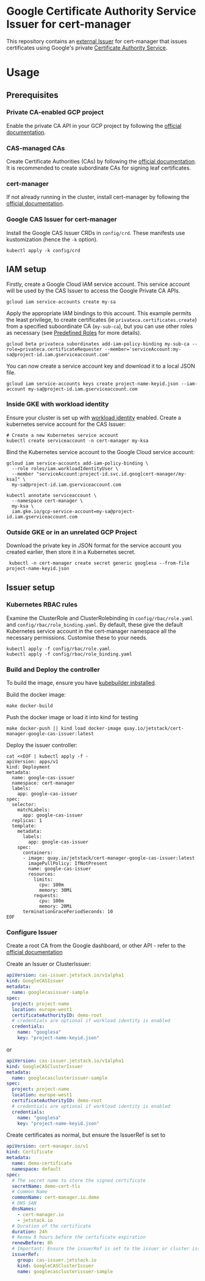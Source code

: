 # Google Certificate Authority Service Issuer for cert-manager

This repository contains an [external Issuer](https://cert-manager.io/docs/contributing/external-issuers/)
for cert-manager that issues certificates using Google's private
[Certificate Authority Service](https://cloud.google.com/certificate-authority-service/).

# Usage

## Prerequisites

### Private CA-enabled GCP project

Enable the private CA API in your GCP project by following the
[official documentation](https://cloud.google.com/certificate-authority-service/docs/quickstart).

### CAS-managed CAs

Create Certificate Authorities (CAs) by following the [official documentation](https://cloud.google.com/certificate-authority-service/docs/creating-certificate-authorities). It is recommended to create subordinate CAs for signing leaf certificates.

### cert-manager

If not already running in the cluster, install cert-manager by following the [official documentation](https://cert-manager.io/docs/installation/kubernetes/).

### Google CAS Issuer for cert-manager

Install the Google CAS Issuer CRDs in `config/crd`. These manifests use kustomization (hence the `-k` option).

```shell
kubectl apply -k config/crd
```

## IAM setup

Firstly, create a Google Cloud IAM service account. This service account will be used by the CAS Issuer to access the Google Private CA APIs.

```shell
gcloud iam service-accounts create my-sa
```

Apply the appropriate IAM bindings to this account. This example permits the least privilege, to create  certificates (ie `privateca.certificates.create`) from a specified suboordinate CA (`my-sub-ca`), but you can use other roles as necessary (see [Predefined Roles](https://cloud.google.com/certificate-authority-service/docs/reference/permissions-and-roles#predefined_roles) for more details).

```shell
gcloud beta privateca subordinates add-iam-policy-binding my-sub-ca --role=privateca.certificateRequester --member='serviceAccount:my-sa@project-id.iam.gserviceaccount.com'
```

You can now create a service account key and download it to a local JSON file.

```shell
gcloud iam service-accounts keys create project-name-keyid.json --iam-account my-sa@project-id.iam.gserviceaccount.com
```

### Inside GKE with workload identity

Ensure your cluster is set up with
[workload identity](https://cloud.google.com/kubernetes-engine/docs/how-to/workload-identity)
enabled. Create a kubernetes service account for the CAS Issuer:

```shell
# Create a new Kubernetes service account
kubectl create serviceaccount -n cert-manager my-ksa
```

Bind the Kubernetes service account to the Google Cloud service account:

```shell
gcloud iam service-accounts add-iam-policy-binding \
  --role roles/iam.workloadIdentityUser \
  --member "serviceAccount:project-id.svc.id.goog[cert-manager/my-ksa]" \
  my-sa@project-id.iam.gserviceaccount.com

kubectl annotate serviceaccount \
  --namespace cert-manager \
  my-ksa \
  iam.gke.io/gcp-service-account=my-sa@project-id.iam.gserviceaccount.com
```

### Outside GKE or in an unrelated GCP Project

Download the private key in JSON format for the service account you created earlier,
then store it in a Kubernetes secret.

```shell
 kubectl -n cert-manager create secret generic googlesa --from-file project-name-keyid.json 
```

## Issuer setup

### Kubernetes RBAC rules

Examine the ClusterRole and ClusterRolebinding in `config/rbac/role.yaml` and
`config/rbac/role_binding.yaml`. By default, these give the default Kubernetes service
account in the cert-manager namespace all the necessary permissions. Customise these to your needs.

```shell
kubectl apply -f config/rbac/role.yaml
kubectl apply -f config/rbac/role_binding.yaml
```

### Build and Deploy the controller

To build the image, ensure you have
[kubebuilder inbstalled](https://book.kubebuilder.io/quick-start.html#installation).

Build the docker image:

```shell
make docker-build
```

Push the docker image or load it into kind for testing
```shell
make docker-push || kind load docker-image quay.io/jetstack/cert-manager-google-cas-issuer:latest
```

Deploy the issuer controller:
```shell
cat <<EOF | kubectl apply -f -
apiVersion: apps/v1
kind: Deployment
metadata:
  name: google-cas-issuer
  namespace: cert-manager
  labels:
    app: google-cas-issuer
spec:
  selector:
    matchLabels:
      app: google-cas-issuer
  replicas: 1
  template:
    metadata:
      labels:
        app: google-cas-issuer
    spec:
      containers:
      - image: quay.io/jetstack/cert-manager-google-cas-issuer:latest
        imagePullPolicy: IfNotPresent
        name: google-cas-issuer
        resources:
          limits:
            cpu: 100m
            memory: 30Mi
          requests:
            cpu: 100m
            memory: 20Mi
      terminationGracePeriodSeconds: 10
EOF
```

### Configure Issuer

Create a root CA from the Google dashboard, or other API - refer to the
[official documentation](https://cloud.google.com/certificate-authority-service/docs/creating-certificate-authorities)

Create an Issuer or ClusterIssuer:

```yaml
apiVersion: cas-issuer.jetstack.io/v1alpha1
kind: GoogleCASIssuer
metadata:
  name: googlecasissuer-sample
spec:
  project: project-name
  location: europe-west1
  certificateAuthorityID: demo-root
  # credentials are optional if workload identity is enabled
  credentials:
    name: "googlesa"
    key: "project-name-keyid.json"
```

or

```yaml
apiVersion: cas-issuer.jetstack.io/v1alpha1
kind: GoogleCASClusterIssuer
metadata:
  name: googlecasclusterissuer-sample
spec:
  project: project-name
  location: europe-west1
  certificateAuthorityID: demo-root
  # credentials are optional if workload identity is enabled
  credentials:
    name: "googlesa"
    key: "project-name-keyid.json"
```

Create certificates as normal, but ensure the IssuerRef is set to

```yaml
apiVersion: cert-manager.io/v1
kind: Certificate
metadata:
  name: demo-certificate
  namespace: default
spec:
  # The secret name to store the signed certificate
  secretName: demo-cert-tls
  # Common Name
  commonName: cert-manager.io.demo
  # DNS SAN
  dnsNames:
    - cert-manager.io
    - jetstack.io
  # Duration of the certificate
  duration: 24h
  # Renew 8 hours before the certificate expiration
  renewBefore: 8h
  # Important: Ensure the issuerRef is set to the issuer or cluster issuer configured earlier
  issuerRef:
    group: cas-issuer.jetstack.io
    kind: GoogleCASClusterIssuer
    name: googlecasclusterissuer-sample
```
